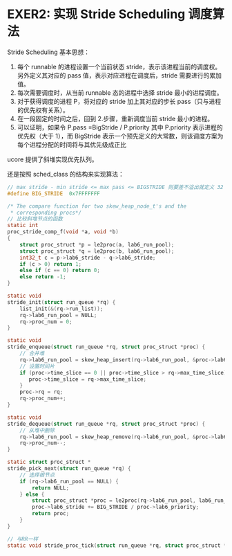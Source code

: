 # EXER2: 实现 Stride Scheduling 调度算法

Stride Scheduling 基本思想：

1. 每个 runnable 的进程设置一个当前状态 stride，表示该进程当前的调度权。另外定义其对应的 pass 值，表示对应进程在调度后，stride 需要进行的累加值。
2. 每次需要调度时，从当前 runnable 态的进程中选择 stride 最小的进程调度。
3. 对于获得调度的进程 P，将对应的 stride 加上其对应的步长 pass（只与进程的优先权有关系）。
4. 在一段固定的时间之后，回到 2.步骤，重新调度当前 stride 最小的进程。
5. 可以证明，如果令 P.pass =BigStride / P.priority 其中 P.priority 表示进程的优先权（大于 1），而 BigStride 表示一个预先定义的大常数，则该调度方案为每个进程分配的时间将与其优先级成正比

ucore 提供了斜堆实现优先队列。

还是按照 sched_class 的结构来实现算法：

```C
// max stride - min stride <= max pass <= BIGSTRIDE 则要差不溢出就定义 32 位全 1 就行
#define BIG_STRIDE  0x7FFFFFFF

/* The compare function for two skew_heap_node_t's and the
 * corresponding procs*/
// 比较斜堆节点的函数
static int
proc_stride_comp_f(void *a, void *b)
{
    struct proc_struct *p = le2proc(a, lab6_run_pool);
    struct proc_struct *q = le2proc(b, lab6_run_pool);
    int32_t c = p->lab6_stride - q->lab6_stride;
    if (c > 0) return 1;
    else if (c == 0) return 0;
    else return -1;
}

static void
stride_init(struct run_queue *rq) {
    list_init(&(rq->run_list));
    rq->lab6_run_pool = NULL;
    rq->proc_num = 0;
}

static void
stride_enqueue(struct run_queue *rq, struct proc_struct *proc) {
    // 合并堆
    rq->lab6_run_pool = skew_heap_insert(rq->lab6_run_pool, &proc->lab6_run_pool, proc_stride_comp_f);
    // 设置时间片
    if (proc->time_slice == 0 || proc->time_slice > rq->max_time_slice) {
       proc->time_slice = rq->max_time_slice;
    }
    proc->rq = rq;
    rq->proc_num++;
}

static void
stride_dequeue(struct run_queue *rq, struct proc_struct *proc) {
    // 从堆中删除
    rq->lab6_run_pool = skew_heap_remove(rq->lab6_run_pool, &proc->lab6_run_pool, proc_stride_comp_f);
    rq->proc_num--;
}

static struct proc_struct *
stride_pick_next(struct run_queue *rq) {
    // 选择根节点
    if (rq->lab6_run_pool == NULL) {
        return NULL;
    } else {
        struct proc_struct *proc = le2proc(rq->lab6_run_pool, lab6_run_pool);
        proc->lab6_stride += BIG_STRIDE / proc->lab6_priority;
        return proc;
    }
}

// 与RR一样
static void stride_proc_tick(struct run_queue *rq, struct proc_struct *proc)
```
